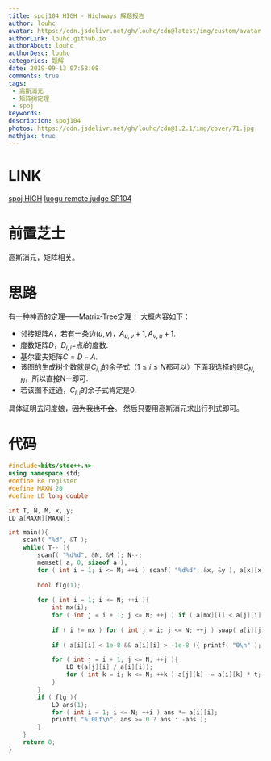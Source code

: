 ```yaml
---
title: spoj104 HIGH - Highways 解题报告
author: louhc
avatar: https://cdn.jsdelivr.net/gh/louhc/cdn@latest/img/custom/avatar.jpg
authorLink: louhc.github.io
authorAbout: louhc
authorDesc: louhc
categories: 题解
date: 2019-09-13 07:58:08
comments: true
tags:
 - 高斯消元
 - 矩阵树定理
 - spoj
keywords:
description: spoj104
photos: https://cdn.jsdelivr.net/gh/louhc/cdn@1.2.1/img/cover/71.jpg
mathjax: true
---
```


# LINK

[spoj HIGH](https://www.spoj.com/problems/HIGH/)
[luogu remote judge SP104](https://www.luogu.org/problem/SP104)

# 前置芝士

高斯消元，矩阵相关。

# 思路

有一种神奇的定理——Matrix-Tree定理！
大概内容如下：

* 邻接矩阵$A$，若有一条边$(u,v)$，$A_{u,v}+1,A_{v,u}+1$.
* 度数矩阵$D$，$D_{i,i}=$点$i$的度数.
* 基尔霍夫矩阵$C=D-A$.
* 该图的生成树个数就是$C_{i,i}$的余子式（$1\le i \le N$都可以）下面我选择的是$C_{N,N}$，所以直接N--即可.
* 若该图不连通，$C_{i,i}$的余子式肯定是$0$.

具体证明去问度娘，~~因为我也不会~~。
然后只要用高斯消元求出行列式即可。

# 代码

```cpp
#include<bits/stdc++.h>
using namespace std;
#define Re register
#define MAXN 20
#define LD long double

int T, N, M, x, y;
LD a[MAXN][MAXN];

int main(){
	scanf( "%d", &T );
	while( T-- ){
		scanf( "%d%d", &N, &M ); N--;
		memset( a, 0, sizeof a );
		for ( int i = 1; i <= M; ++i ) scanf( "%d%d", &x, &y ), a[x][x] += 1, a[y][y] += 1, a[x][y] -= 1, a[y][x] -= 1;
		
		bool flg(1);
		
		for ( int i = 1; i <= N; ++i ){
			int mx(i);
			for ( int j = i + 1; j <= N; ++j ) if ( a[mx][i] < a[j][i] ) mx = j;
			
			if ( i != mx ) for ( int j = i; j <= N; ++j ) swap( a[i][j], a[mx][j] );
			
			if ( a[i][i] < 1e-8 && a[i][i] > -1e-8 ){ printf( "0\n" ); flg = 0; break; }

			for ( int j = i + 1; j <= N; ++j ){
				LD t(a[j][i] / a[i][i]);
				for ( int k = i; k <= N; ++k ) a[j][k] -= a[i][k] * t;
			}
		}
		if ( flg ){
			LD ans(1);
			for ( int i = 1; i <= N; ++i ) ans *= a[i][i];
			printf( "%.0Lf\n", ans >= 0 ? ans : -ans );
		}
	}
	return 0;
}
```
